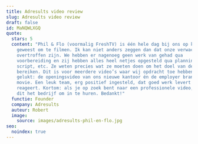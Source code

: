 ```yaml
---
title: Adresults video review
slug: Adresults video review
draft: false
id: MaNQWLXGQ
quote:
  stars: 5
  content: "Phil & Flo (voormalig FreshTV) is één hele dag bij ons op kantoor
    geweest om te filmen. Ik kan niet anders zeggen dan dat onze verwachtingen
    overtroffen zijn. We hebben er nagenoeg geen werk van gehad qua
    voorbereiding en zij hebben alles heel netjes opgesteld qua planning,
    script, etc. Ze weten precies wat ze moeten doen om het doel van de video te
    bereiken. Dit is voor meerdere video’s waar wij opdracht toe hebben gegeven
    gelukt: de openingsvideo van ons nieuwe kantoor én de employer branding
    movie. Een leuk team, erg positief ingesteld, dat goed werk levert en snel
    reageert. Kortom: als je op zoek bent naar een professionele video, dan is
    dit het bedrijf om in te huren. Bedankt!"
  functie: Founder
  company: Adresults
  auteur: Robert
  image:
    source: images/adresults-phil-en-flo.jpg
seo:
  noindex: true
---
```

